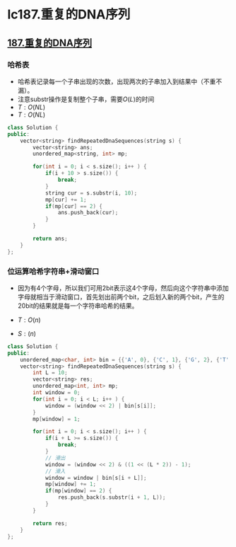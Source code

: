 # lc187.重复的DNA序列




## [187.重复的DNA序列](https://leetcode-cn.com/problems/repeated-dna-sequences/)

### 哈希表

+ 哈希表记录每一个子串出现的次数，出现两次的子串加入到结果中（不重不漏）。
+ 注意substr操作是复制整个子串，需要$O(L)$的时间
+ $T:O(NL)$
+ $T:O(NL)$

``` cpp
class Solution {
public:
    vector<string> findRepeatedDnaSequences(string s) {
        vector<string> ans;
        unordered_map<string, int> mp;

        for(int i = 0; i < s.size(); i++ ) {
            if(i + 10 > s.size()) {
                break;
            }
            string cur = s.substr(i, 10);
            mp[cur] += 1;
            if(mp[cur] == 2) {
                ans.push_back(cur);
            }
        }

        return ans;
    }
};
```

### 位运算哈希字符串+滑动窗口

+ 因为有4个字母，所以我们可用2bit表示这4个字母，然后向这个字符串中添加字母就相当于滑动窗口，首先划出前两个bit，之后划入新的两个bit，产生的20bit的结果就是每一个字符串哈希的结果。

+ $T:O(n)$
+ $S:(n)$

``` cpp
class Solution {
public:
    unordered_map<char, int> bin = {{'A', 0}, {'C', 1}, {'G', 2}, {'T', 3}};
    vector<string> findRepeatedDnaSequences(string s) {
        int L = 10;
        vector<string> res;
        unordered_map<int, int> mp;
        int window = 0;
        for(int i = 0; i < L; i++ ) {
            window = (window << 2) | bin[s[i]];
        }
        mp[window] = 1;

        for(int i = 0; i < s.size(); i++ ) {
            if(i + L >= s.size()) {
                break;
            }
			// 滑出
            window = (window << 2) & ((1 << (L * 2)) - 1);
            // 滑入
            window = window | bin[s[i + L]];
            mp[window] += 1;
            if(mp[window] == 2) {
                res.push_back(s.substr(i + 1, L));
            }
        }

        return res;
    }
};
```


